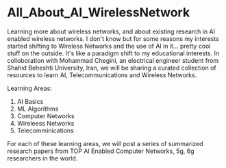 # All_About_AI_WirelessNetwork
Learning more about wireless networks, and about existing research in AI enabled wireless networks. I don't know but for some reasons my interests started  shifting to Wireless Networks and the use of AI in it... pretty cool stuff on the outside. It's like a paradigm shift to my educational interests. In colloboration with Mohammad Chegini, an electrical engineer student from Shahid Beheshti University, Iran, we will be sharing a curated collection of resources to learn AI, Telecommunications and Wireless Networks. 


Learning Areas: 

1. AI Basics
2. ML Algorithms
3. Computer Networks
4. Wireleess Networks
5. Telecomminications


For each of these learning areas, we will post a series of summarized research papers from TOP AI Enabled Computer Networks, 5g, 6g researchers in the world.


